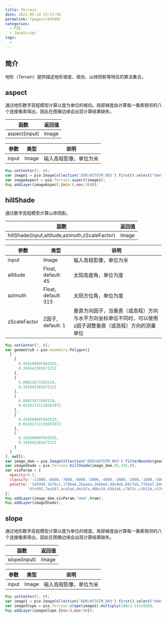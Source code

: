 ```yaml
---
title: Terrain
date: 2022-05-14 23:17:56
permalink: /pages/c94500/
categories:
  - PIE
  - JavaScript
tags:
  - 
---
```

## 简介

地形（Terrain）提供描述地形坡度、坡向、山体阴影等特征的算法集合。

## aspect

通过地形数字高程模型计算以度为单位的坡向。局部梯度由计算每一像素相邻的八个连接像素得出，因此在图像边缘会出现计算结果缺失。

| 函数          | 返回值 |
| ------------- | ------ |
| aspect(input) | Image  |

| 参数  | 类型  | 说明                   |
| ----- | ----- | ---------------------- |
| input | Image | 输入高程影像，单位为米 |

```javascript
Map.setCenter(7, 0);
var image1 = pie.ImageCollection('DEM/ASTGTM_003').first().select("dem");
var imageAspect = pie.Terrain.aspect(image1);
Map.addLayer(imageAspect,{min:0,max:360});
```

## hillShade

通过数字高程模型计算山体阴影。

| 函数                                           | 返回值 |
| ---------------------------------------------- | ------ |
| hillShade(input,altitude,azimuth,zScaleFactor) | Image  |

| 参数         | 类型                | 说明                                                         |
| ------------ | ------------------- | ------------------------------------------------------------ |
| input        | Image               | 输入高程影像，单位为米                                       |
| altitude     | Float, default: 45  | 太阳高度角，单位为度                                         |
| azimuth      | Float, default: 315 | 太阳方位角，单位为度                                         |
| zScaleFactor | Z因子, default: 1   | 垂直方向因子，当垂直（或高程）方向与水平方向坐标单位不同时，可以使用z因子调整垂直（或高程）方向的测量单位 |

```javascript
Map.setCenter(7, 0);
var geometry0 = pie.Geometry.Polygon([
  [
    [
      6.434204097842525,
      0.391642381672213
    ],
    [
      6.89013671503119,
      0.391642381672213
    ],
    [
      6.89013671503119,
      0.01261711110267072
    ],
    [
      6.434204097842525,
      0.01261711110267072
    ],
    [
      6.434204097842525,
      0.391642381672213
    ]
  ]
], null);
var image_dem = pie.ImageCollection('DEM/ASTGTM_003').filterBounds(geometry0).first().select("dem");
var imageShade = pie.Terrain.hillShade(image_dem,45,315,8);
var visParam = {
  opacity:0.5,
  classify:'-11000,-8000,-7000,-6000,-5000,-4000,-3000,-2000,-1000,-500,-200,-100,-50,0,50,100,250,500,750,1000,1250,1500,1750,2000,2500,3000,3500,4000,4500,5000,5500,6000,8800',
  palette: '145999,1b76cc,1f86e6,26aaea,36b6eb,4dc0eb,60cfeb,77daef,b0dfef,d1e5ee,dce6f0,e1e7f2,dee6f1,43c370,44b772,52c88e,' +
          '6fc993,7ecb97,acd2ad,d4c97a,d0bc59,d3b146,c78f3c,c3812d,c5762b,b95322,ae4621,ba6e78,bc8fa9,c7aac6,dbcdde,fffcff'
};
Map.addLayer(image_dem,visParam,"dem",true);
Map.addLayer(imageShade);
```

## slope

通过地形数字高程模型计算以度为单位的坡度。局部梯度由计算每一像素相邻的八个连接像素得出，因此在图像边缘会出现计算结果缺失。

| 函数         | 返回值 |
| ------------ | ------ |
| slope(input) | Image  |

| 参数  | 类型  | 说明                   |
| ----- | ----- | ---------------------- |
| input | Image | 输入高程影像，单位为米 |

```javascript
Map.setCenter(7, 0);
var image1 = pie.ImageCollection('DEM/ASTGTM_003').first().select("dem");
var imageSlope = pie.Terrain.slope(image1).multiply(180/3.1415926);
Map.addLayer(imageSlope,{min:0,max:90});
```

